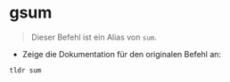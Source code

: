 # gsum

> Dieser Befehl ist ein Alias von `sum`.

- Zeige die Dokumentation für den originalen Befehl an:

`tldr sum`
